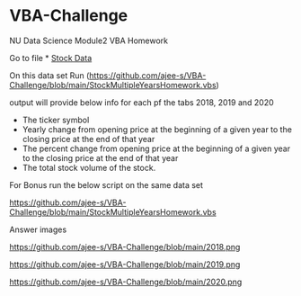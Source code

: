 # VBA-Challenge
NU Data Science Module2 VBA Homework
  
  Go to file * [Stock Data](Resources/Multiple_year_stock_data.xlsx) 

On this data set Run (https://github.com/ajee-s/VBA-Challenge/blob/main/StockMultipleYearsHomework.vbs)

output will provide below info for each pf the tabs 2018, 2019 and 2020

  *  The ticker symbol
  * Yearly change from opening price at the beginning of a given year to the closing price at the end of that year
  * The percent change from opening price at the beginning of a given year to the closing price at the end of that year
  * The total stock volume of the stock.
  
   For Bonus run the below script on the same data set 
 
 https://github.com/ajee-s/VBA-Challenge/blob/main/StockMultipleYearsHomework.vbs
  
 Answer images
 
 https://github.com/ajee-s/VBA-Challenge/blob/main/2018.png
 
 https://github.com/ajee-s/VBA-Challenge/blob/main/2019.png
 
 https://github.com/ajee-s/VBA-Challenge/blob/main/2020.png
 
 

